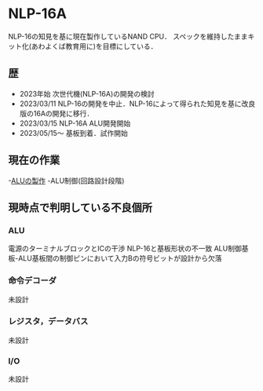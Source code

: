 # NLP-16A
NLP-16の知見を基に現在製作しているNAND CPU．
スペックを維持したままキット化(あわよくば教育用に)を目標にしている．
## 歴
- 2023年始 次世代機(NLP-16A)の開発の検討
- 2023/03/11 NLP-16の開発を中止．NLP-16によって得られた知見を基に改良版の16Aの開発に移行．
- 2023/03/15 NLP-16A ALU開発開始
- 2023/05/15～ 基板到着．試作開始

## 現在の作業
-[ALUの製作](https://github.com/cherry-takuan/nlp/blob/master/nlp-16a/haedware/alu_c)
-ALU制御(回路設計段階)

## 現時点で判明している不良個所
### ALU
電源のターミナルブロックとICの干渉
NLP-16と基板形状の不一致
ALU制御基板-ALU基板間の制御ピンにおいて入力Bの符号ビットが設計から欠落
### 命令デコーダ
未設計
### レジスタ，データバス
未設計
### I/O
未設計